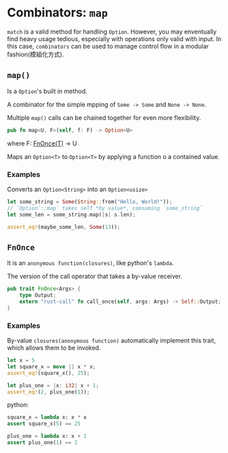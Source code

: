 # Combinators: `map`

`match` is a valid method for handling `Option`. However, you may enventually find heavy usage tedious, especially with operations only valid with input. In this case, `combinators` can be used to manage control flow in a modular fashion(模組化方式).

## `map()`

Is a `Option`'s built in method.

A combinator for the simple mpping of `Some -> Some` and `None -> None`. 

Multiple `map()` calls can be chained together for even more flexibility.

```rust
pub fn map<U, F>(self, f: F) -> Option<U>
```
where F: [FnOnce(T)](#jump) -> U

Maps an `Option<T>` to `Option<T>` by applying a function o a contained value.

### Examples

Converts an `Option<String>` into an `Option<usize>`

```rust
let some_string = Some(String::from("Hello, World!"));
// `Option`::map` takes self *by value*, comsuming `some_string`
let some_len = some_string.map(|s| s.len);

assert_eq!(maybe_some_len, Some(13));
```

<span id="jump"></span>
## `FnOnce`
It is an `anonymous function(closures)`, like python's `lambda`.



The version of the call operator that takes a by-value receiver.

```rust
pub trait FnOnce<Args> {
    type Output;
    extern "rust-call" fn call_once(self, args: Args) -> Self::Output;
}
```

### Examples

By-value `closures(anonymous function)` automatically implement this trait, which allows them to be invoked.

```rust 
let x = 5
let square_x = move || x * x;
assert_eq!(square_x(), 25);
```
```rust
let plus_one = |x: i32| x + 1;
assert_eq!(2, plus_one(1));
```

python:

```python
square_x = lambda x: x * x
assert square_x(5) == 25
```

```python
plus_one = lambda x: x + 1
assert plus_one(1) == 2
```


